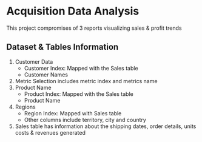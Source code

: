 # Acquisition Data Analysis
This project compromises of 3 reports visualizing sales & profit trends

## Dataset & Tables Information
1. Customer Data
   - Customer Index: Mapped with the Sales table
   - Customer Names
2. Metric Selection includes metric index and metrics name
3. Product Name
   - Product Index: Mapped with the Sales table
   - Product Name
 4. Regions
    - Region Index: Mapped with Sales table
    - Other columns include territory, city and country
 5. Sales table has information about the shipping dates, order details, units costs & revenues generated 



